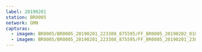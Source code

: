 ```yaml
---
label: 20190201
station: BR0005
network: GMN
capturas:
  - imagem: BR0005/BR0005_20190201_223308_875595/FF_BR0005_20190202_010908_909_0233216.fits_maxpixel.jpg
  - imagem: BR0005/BR0005_20190201_223308_875595/FF_BR0005_20190201_230624_570_0049664.fits_maxpixel.jpg
---
```

